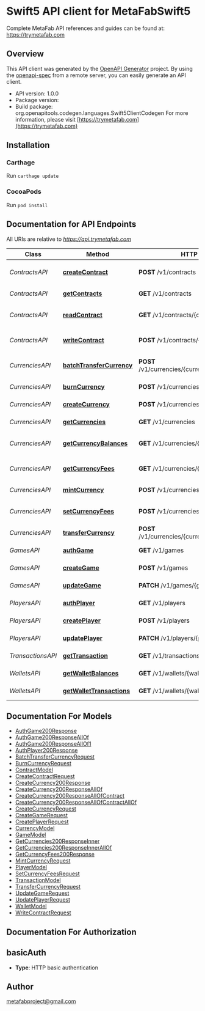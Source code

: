 # Swift5 API client for MetaFabSwift5

 Complete MetaFab API references and guides can be found at: https://trymetafab.com

## Overview
This API client was generated by the [OpenAPI Generator](https://openapi-generator.tech) project.  By using the [openapi-spec](https://github.com/OAI/OpenAPI-Specification) from a remote server, you can easily generate an API client.

- API version: 1.0.0
- Package version: 
- Build package: org.openapitools.codegen.languages.Swift5ClientCodegen
For more information, please visit [https://trymetafab.com](https://trymetafab.com)

## Installation

### Carthage

Run `carthage update`

### CocoaPods

Run `pod install`

## Documentation for API Endpoints

All URIs are relative to *https://api.trymetafab.com*

Class | Method | HTTP request | Description
------------ | ------------- | ------------- | -------------
*ContractsAPI* | [**createContract**](docs/ContractsAPI.md#createcontract) | **POST** /v1/contracts | Create custom contract
*ContractsAPI* | [**getContracts**](docs/ContractsAPI.md#getcontracts) | **GET** /v1/contracts | Get contracts
*ContractsAPI* | [**readContract**](docs/ContractsAPI.md#readcontract) | **GET** /v1/contracts/{contractId}/reads | Read contract data
*ContractsAPI* | [**writeContract**](docs/ContractsAPI.md#writecontract) | **POST** /v1/contracts/{contractId}/writes | Write contract data
*CurrenciesAPI* | [**batchTransferCurrency**](docs/CurrenciesAPI.md#batchtransfercurrency) | **POST** /v1/currencies/{currencyId}/batchTransfers | Batch transfer currency
*CurrenciesAPI* | [**burnCurrency**](docs/CurrenciesAPI.md#burncurrency) | **POST** /v1/currencies/{currencyId}/burns | Burn currency
*CurrenciesAPI* | [**createCurrency**](docs/CurrenciesAPI.md#createcurrency) | **POST** /v1/currencies | Create currency
*CurrenciesAPI* | [**getCurrencies**](docs/CurrenciesAPI.md#getcurrencies) | **GET** /v1/currencies | Get currencies
*CurrenciesAPI* | [**getCurrencyBalances**](docs/CurrenciesAPI.md#getcurrencybalances) | **GET** /v1/currencies/{currencyId}/balances | Get currency balance
*CurrenciesAPI* | [**getCurrencyFees**](docs/CurrenciesAPI.md#getcurrencyfees) | **GET** /v1/currencies/{currencyId}/fees | Get currency fees
*CurrenciesAPI* | [**mintCurrency**](docs/CurrenciesAPI.md#mintcurrency) | **POST** /v1/currencies/{currencyId}/mints | Mint currency
*CurrenciesAPI* | [**setCurrencyFees**](docs/CurrenciesAPI.md#setcurrencyfees) | **POST** /v1/currencies/{currencyId}/fees | Set currency fees
*CurrenciesAPI* | [**transferCurrency**](docs/CurrenciesAPI.md#transfercurrency) | **POST** /v1/currencies/{currencyId}/transfers | Transfer currency
*GamesAPI* | [**authGame**](docs/GamesAPI.md#authgame) | **GET** /v1/games | Authenticate game
*GamesAPI* | [**createGame**](docs/GamesAPI.md#creategame) | **POST** /v1/games | Create game
*GamesAPI* | [**updateGame**](docs/GamesAPI.md#updategame) | **PATCH** /v1/games/{gameId} | Update game
*PlayersAPI* | [**authPlayer**](docs/PlayersAPI.md#authplayer) | **GET** /v1/players | Authenticate player
*PlayersAPI* | [**createPlayer**](docs/PlayersAPI.md#createplayer) | **POST** /v1/players | Create player
*PlayersAPI* | [**updatePlayer**](docs/PlayersAPI.md#updateplayer) | **PATCH** /v1/players/{playerId} | Update player
*TransactionsAPI* | [**getTransaction**](docs/TransactionsAPI.md#gettransaction) | **GET** /v1/transactions/{transactionId} | Get transaction
*WalletsAPI* | [**getWalletBalances**](docs/WalletsAPI.md#getwalletbalances) | **GET** /v1/wallets/{walletId}/balances | Get wallet balances
*WalletsAPI* | [**getWalletTransactions**](docs/WalletsAPI.md#getwallettransactions) | **GET** /v1/wallets/{walletId}/transactions | Get wallet transactions


## Documentation For Models

 - [AuthGame200Response](docs/AuthGame200Response.md)
 - [AuthGame200ResponseAllOf](docs/AuthGame200ResponseAllOf.md)
 - [AuthGame200ResponseAllOf1](docs/AuthGame200ResponseAllOf1.md)
 - [AuthPlayer200Response](docs/AuthPlayer200Response.md)
 - [BatchTransferCurrencyRequest](docs/BatchTransferCurrencyRequest.md)
 - [BurnCurrencyRequest](docs/BurnCurrencyRequest.md)
 - [ContractModel](docs/ContractModel.md)
 - [CreateContractRequest](docs/CreateContractRequest.md)
 - [CreateCurrency200Response](docs/CreateCurrency200Response.md)
 - [CreateCurrency200ResponseAllOf](docs/CreateCurrency200ResponseAllOf.md)
 - [CreateCurrency200ResponseAllOfContract](docs/CreateCurrency200ResponseAllOfContract.md)
 - [CreateCurrency200ResponseAllOfContractAllOf](docs/CreateCurrency200ResponseAllOfContractAllOf.md)
 - [CreateCurrencyRequest](docs/CreateCurrencyRequest.md)
 - [CreateGameRequest](docs/CreateGameRequest.md)
 - [CreatePlayerRequest](docs/CreatePlayerRequest.md)
 - [CurrencyModel](docs/CurrencyModel.md)
 - [GameModel](docs/GameModel.md)
 - [GetCurrencies200ResponseInner](docs/GetCurrencies200ResponseInner.md)
 - [GetCurrencies200ResponseInnerAllOf](docs/GetCurrencies200ResponseInnerAllOf.md)
 - [GetCurrencyFees200Response](docs/GetCurrencyFees200Response.md)
 - [MintCurrencyRequest](docs/MintCurrencyRequest.md)
 - [PlayerModel](docs/PlayerModel.md)
 - [SetCurrencyFeesRequest](docs/SetCurrencyFeesRequest.md)
 - [TransactionModel](docs/TransactionModel.md)
 - [TransferCurrencyRequest](docs/TransferCurrencyRequest.md)
 - [UpdateGameRequest](docs/UpdateGameRequest.md)
 - [UpdatePlayerRequest](docs/UpdatePlayerRequest.md)
 - [WalletModel](docs/WalletModel.md)
 - [WriteContractRequest](docs/WriteContractRequest.md)


## Documentation For Authorization


## basicAuth

- **Type**: HTTP basic authentication


## Author

metafabproject@gmail.com


